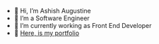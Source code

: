 - 👋 Hi, I’m Ashish Augustine
- 👀 I’m a Software Engineer
- 🌱 I’m currently working as Front End Developer 
- 💞️ [Here, is my portfolio](https://ashishaugustine.netlify.app/)

<!---
ashishva/ashishva is a ✨ special ✨ repository because its `README.md` (this file) appears on your GitHub profile.
You can click the Preview link to take a look at your changes.
--->
